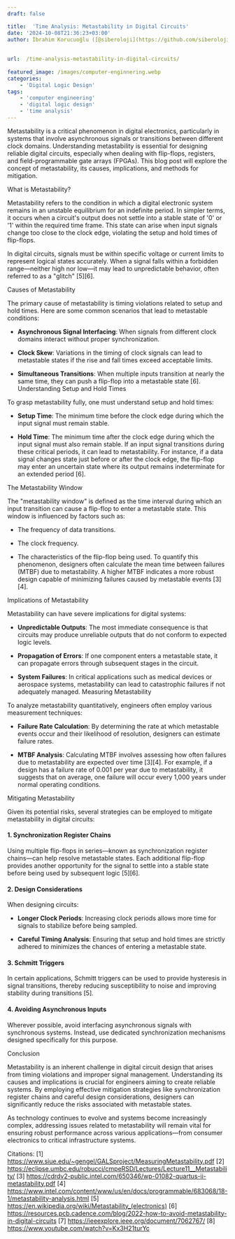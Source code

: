 ```yaml
---
draft: false

title:  'Time Analysis: Metastability in Digital Circuits'
date: '2024-10-08T21:36:23+03:00'
author: İbrahim Korucuoğlu ([@siberoloji](https://github.com/siberoloji))
 
 
url:  /time-analysis-metastability-in-digital-circuits/
 
featured_image: /images/computer-enginnering.webp
categories:
    - 'Digital Logic Design'
tags:
    - 'computer engineering'
    - 'digital logic design'
    - 'time analysis'
---
```



Metastability is a critical phenomenon in digital electronics, particularly in systems that involve asynchronous signals or transitions between different clock domains. Understanding metastability is essential for designing reliable digital circuits, especially when dealing with flip-flops, registers, and field-programmable gate arrays (FPGAs). This blog post will explore the concept of metastability, its causes, implications, and methods for mitigation.



What is Metastability?



Metastability refers to the condition in which a digital electronic system remains in an unstable equilibrium for an indefinite period. In simpler terms, it occurs when a circuit's output does not settle into a stable state of '0' or '1' within the required time frame. This state can arise when input signals change too close to the clock edge, violating the setup and hold times of flip-flops.



In digital circuits, signals must be within specific voltage or current limits to represent logical states accurately. When a signal falls within a forbidden range—neither high nor low—it may lead to unpredictable behavior, often referred to as a "glitch" [5][6].



Causes of Metastability



The primary cause of metastability is timing violations related to setup and hold times. Here are some common scenarios that lead to metastable conditions:


* **Asynchronous Signal Interfacing**: When signals from different clock domains interact without proper synchronization.

* **Clock Skew**: Variations in the timing of clock signals can lead to metastable states if the rise and fall times exceed acceptable limits.

* **Simultaneous Transitions**: When multiple inputs transition at nearly the same time, they can push a flip-flop into a metastable state [6].
Understanding Setup and Hold Times



To grasp metastability fully, one must understand setup and hold times:


* **Setup Time**: The minimum time before the clock edge during which the input signal must remain stable.

* **Hold Time**: The minimum time after the clock edge during which the input signal must also remain stable.
If an input signal transitions during these critical periods, it can lead to metastability. For instance, if a data signal changes state just before or after the clock edge, the flip-flop may enter an uncertain state where its output remains indeterminate for an extended period [6].



The Metastability Window



The "metastability window" is defined as the time interval during which an input transition can cause a flip-flop to enter a metastable state. This window is influenced by factors such as:


* The frequency of data transitions.

* The clock frequency.

* The characteristics of the flip-flop being used.
To quantify this phenomenon, designers often calculate the mean time between failures (MTBF) due to metastability. A higher MTBF indicates a more robust design capable of minimizing failures caused by metastable events [3][4].



Implications of Metastability



Metastability can have severe implications for digital systems:


* **Unpredictable Outputs**: The most immediate consequence is that circuits may produce unreliable outputs that do not conform to expected logic levels.

* **Propagation of Errors**: If one component enters a metastable state, it can propagate errors through subsequent stages in the circuit.

* **System Failures**: In critical applications such as medical devices or aerospace systems, metastability can lead to catastrophic failures if not adequately managed.
Measuring Metastability



To analyze metastability quantitatively, engineers often employ various measurement techniques:


* **Failure Rate Calculation**: By determining the rate at which metastable events occur and their likelihood of resolution, designers can estimate failure rates.

* **MTBF Analysis**: Calculating MTBF involves assessing how often failures due to metastability are expected over time [3][4].
For example, if a design has a failure rate of 0.001 per year due to metastability, it suggests that on average, one failure will occur every 1,000 years under normal operating conditions.



Mitigating Metastability



Given its potential risks, several strategies can be employed to mitigate metastability in digital circuits:


#### 1. Synchronization Register Chains



Using multiple flip-flops in series—known as synchronization register chains—can help resolve metastable states. Each additional flip-flop provides another opportunity for the signal to settle into a stable state before being used by subsequent logic [5][6].


#### 2. Design Considerations



When designing circuits:


* **Longer Clock Periods**: Increasing clock periods allows more time for signals to stabilize before being sampled.

* **Careful Timing Analysis**: Ensuring that setup and hold times are strictly adhered to minimizes the chances of entering a metastable state.



#### 3. Schmitt Triggers



In certain applications, Schmitt triggers can be used to provide hysteresis in signal transitions, thereby reducing susceptibility to noise and improving stability during transitions [5].


#### 4. Avoiding Asynchronous Inputs



Wherever possible, avoid interfacing asynchronous signals with synchronous systems. Instead, use dedicated synchronization mechanisms designed specifically for this purpose.



Conclusion



Metastability is an inherent challenge in digital circuit design that arises from timing violations and improper signal management. Understanding its causes and implications is crucial for engineers aiming to create reliable systems. By employing effective mitigation strategies like synchronization register chains and careful design considerations, designers can significantly reduce the risks associated with metastable states.



As technology continues to evolve and systems become increasingly complex, addressing issues related to metastability will remain vital for ensuring robust performance across various applications—from consumer electronics to critical infrastructure systems.



Citations: [1] https://www.siue.edu/~gengel/GALSproject/MeasuringMetastability.pdf [2] https://eclipse.umbc.edu/robucci/cmpeRSD/Lectures/Lecture11__Metastability/ [3] https://cdrdv2-public.intel.com/650346/wp-01082-quartus-ii-metastability.pdf [4] https://www.intel.com/content/www/us/en/docs/programmable/683068/18-1/metastability-analysis.html [5] https://en.wikipedia.org/wiki/Metastability_(electronics) [6] https://resources.pcb.cadence.com/blog/2022-how-to-avoid-metastability-in-digital-circuits [7] https://ieeexplore.ieee.org/document/7062767/ [8] https://www.youtube.com/watch?v=Kx3H21turYc
